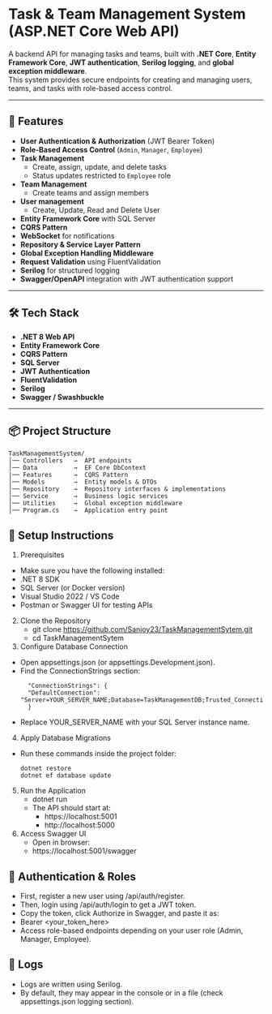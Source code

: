 # Task & Team Management System (ASP.NET Core Web API)

A backend API for managing tasks and teams, built with **.NET Core**, **Entity Framework Core**, **JWT authentication**, **Serilog logging**, and **global exception middleware**.  
This system provides secure endpoints for creating and managing users, teams, and tasks with role-based access control.

---

## 🚀 Features
- **User Authentication & Authorization** (JWT Bearer Token)
- **Role-Based Access Control** (`Admin`, `Manager`, `Employee`)
- **Task Management**
  - Create, assign, update, and delete tasks
  - Status updates restricted to `Employee` role
- **Team Management**
  - Create teams and assign members
- **User management**
  - Create, Update, Read and Delete User
- **Entity Framework Core** with SQL Server
- **CQRS Pattern**
- **WebSocket** for notifications
- **Repository & Service Layer Pattern**
- **Global Exception Handling Middleware**
- **Request Validation** using FluentValidation
- **Serilog** for structured logging
- **Swagger/OpenAPI** integration with JWT authentication support

---

## 🛠️ Tech Stack
- **.NET 8 Web API**
- **Entity Framework Core**
- **CQRS Pattern**
- **SQL Server**
- **JWT Authentication**
- **FluentValidation**
- **Serilog**
- **Swagger / Swashbuckle**

---

## 📦 Project Structure
```
TaskManagementSystem/
│── Controllers   →  API endpoints
│── Data          →  EF Core DbContext
|── Features      →  CQRS Pattern 
│── Models        →  Entity models & DTOs
│── Repository    →  Repository interfaces & implementations
│── Service       →  Business logic services
│── Utilities     →  Global exception middleware
│── Program.cs    →  Application entry point
```


## 🔧 Setup Instructions
1. Prerequisites
- Make sure you have the following installed:
- .NET 8 SDK
- SQL Server (or Docker version)
- Visual Studio 2022 / VS Code
- Postman or Swagger UI for testing APIs

2. Clone the Repository
   - git clone https://github.com/Sanjoy23/TaskManagementSytem.git
   - cd TaskManagementSytem
3. Configure Database Connection
  - Open appsettings.json (or appsettings.Development.json).
  - Find the ConnectionStrings section:
    ```
      "ConnectionStrings": {
      "DefaultConnection": "Server=YOUR_SERVER_NAME;Database=TaskManagementDB;Trusted_Connection=True;TrustServerCertificate=True;"
      }
    ```
   - Replace YOUR_SERVER_NAME with your SQL Server instance name.
4. Apply Database Migrations
  - Run these commands inside the project folder:
    ```
    dotnet restore
    dotnet ef database update
    ```
5. Run the Application
    - dotnet run
   - The API should start at:
      - https://localhost:5001
      - http://localhost:5000
6. Access Swagger UI
    - Open in browser:
    - https://localhost:5001/swagger
   
## 🔑 Authentication & Roles

- First, register a new user using /api/auth/register.
- Then, login using /api/auth/login to get a JWT token.
- Copy the token, click Authorize in Swagger, and paste it as:
- Bearer <your_token_here>
- Access role-based endpoints depending on your user role (Admin, Manager, Employee).

## 📜 Logs
- Logs are written using Serilog.
- By default, they may appear in the console or in a file (check appsettings.json logging section).
                



